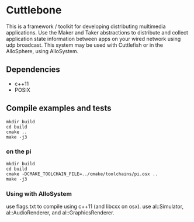 # Cuttlebone

This is a framework / toolkit for developing distributing multimedia
applications. Use the Maker<State> and Taker<State> abstractions to distribute
and collect application state information between apps on your wired network
using udp broadcast. This system may be used with Cuttlefish or in the
AlloSphere, using AlloSystem.

## Dependencies

- c++11
- POSIX

## Compile examples and tests

    mkdir build
    cd build
    cmake ..
    make -j3

### on the pi

    mkdir build
    cd build
    cmake -DCMAKE_TOOLCHAIN_FILE=../cmake/toolchains/pi.osx ..
    make -j3

### Using with AlloSystem

use flags.txt to compile using c++11 (and libcxx on osx). use al::Simulator,
al::AudioRenderer, and al::GraphicsRenderer.
